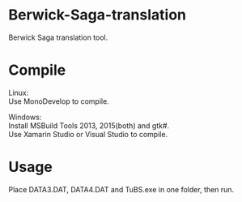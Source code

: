 # Berwick-Saga-translation
Berwick Saga translation tool.

# Compile
Linux:  
Use MonoDevelop to compile.

Windows:   
Install MSBuild Tools 2013, 2015(both) and gtk#.  
Use Xamarin Studio or Visual Studio to compile.  

# Usage
Place DATA3.DAT, DATA4.DAT and TuBS.exe in one folder, then run.
